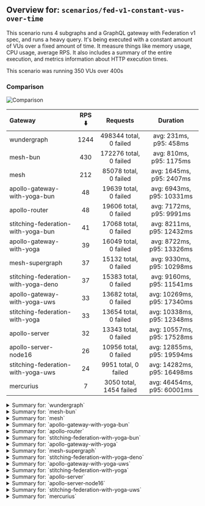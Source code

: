 ## Overview for: `scenarios/fed-v1-constant-vus-over-time`


This scenario runs 4 subgraphs and a GraphQL gateway with Federation v1 spec, and runs a heavy query. It's being executed with a constant amount of VUs over a fixed amount of time. It measure things like memory usage, CPU usage, average RPS. It also includes a summary of the entire execution, and metrics information about HTTP execution times.


This scenario was running 350 VUs over 400s


### Comparison


<img src="https://imagedelivery.net/KYe9TScr4TldYHA48pczVg/e7f55098-7543-430a-a5fa-3741280f2e00/public" alt="Comparison" />


| Gateway                             | RPS ⬇️ |        Requests         |          Duration          |
| :---------------------------------- | :----: | :---------------------: | :------------------------: |
| wundergraph                         |  1244  | 498344 total, 0 failed  |   avg: 231ms, p95: 458ms   |
| mesh-bun                            |  430   | 172276 total, 0 failed  |  avg: 810ms, p95: 1175ms   |
| mesh                                |  212   |  85078 total, 0 failed  |  avg: 1645ms, p95: 2407ms  |
| apollo-gateway-with-yoga-bun        |   48   |  19639 total, 0 failed  | avg: 6943ms, p95: 10331ms  |
| apollo-router                       |   48   |  19606 total, 0 failed  |  avg: 7172ms, p95: 9991ms  |
| stitching-federation-with-yoga-bun  |   41   |  17068 total, 0 failed  | avg: 8211ms, p95: 12432ms  |
| apollo-gateway-with-yoga            |   39   |  16049 total, 0 failed  | avg: 8722ms, p95: 13326ms  |
| mesh-supergraph                     |   37   |  15132 total, 0 failed  | avg: 9330ms, p95: 10298ms  |
| stitching-federation-with-yoga-deno |   37   |  15383 total, 0 failed  | avg: 9160ms, p95: 11541ms  |
| apollo-gateway-with-yoga-uws        |   33   |  13682 total, 0 failed  | avg: 10269ms, p95: 17340ms |
| stitching-federation-with-yoga      |   33   |  13654 total, 0 failed  | avg: 10338ms, p95: 12348ms |
| apollo-server                       |   32   |  13343 total, 0 failed  | avg: 10557ms, p95: 17528ms |
| apollo-server-node16                |   26   |  10956 total, 0 failed  | avg: 12855ms, p95: 19594ms |
| stitching-federation-with-yoga-uws  |   24   |  9951 total, 0 failed   | avg: 14282ms, p95: 16498ms |
| mercurius                           |   7    | 3050 total, 1454 failed | avg: 46454ms, p95: 60001ms |



<details>
  <summary>Summary for: `wundergraph`</summary>

  **K6 Output**




```
     ✓ response code was 200
     ✓ no graphql errors
     ✗ valid response structure
      ↳  0% — ✓ 0 / ✗ 498344

     checks.........................: 66.66% ✓ 996688      ✗ 498344
     data_received..................: 72 MB  181 kB/s
     data_sent......................: 592 MB 1.5 MB/s
     http_req_blocked...............: avg=124.66µs min=900ns    med=2.1µs    max=610.59ms p(90)=3.1µs    p(95)=3.8µs   
     http_req_connecting............: avg=116.45µs min=0s       med=0s       max=583.17ms p(90)=0s       p(95)=0s      
     http_req_duration..............: avg=230.72ms min=274.39µs med=216.22ms max=2.12s    p(90)=395.86ms p(95)=458.43ms
       { expected_response:true }...: avg=230.72ms min=274.39µs med=216.22ms max=2.12s    p(90)=395.86ms p(95)=458.43ms
     http_req_failed................: 0.00%  ✓ 0           ✗ 498344
     http_req_receiving.............: avg=17.44ms  min=8.4µs    med=20.6µs   max=1.95s    p(90)=12ms     p(95)=120.61ms
     http_req_sending...............: avg=1.74ms   min=5.5µs    med=11.2µs   max=1.03s    p(90)=100.4µs  p(95)=254.98µs
     http_req_tls_handshaking.......: avg=0s       min=0s       med=0s       max=0s       p(90)=0s       p(95)=0s      
     http_req_waiting...............: avg=211.52ms min=236.4µs  med=209.59ms max=918.24ms p(90)=352.27ms p(95)=391.63ms
     http_reqs......................: 498344 1244.944619/s
     iteration_duration.............: avg=280.67ms min=748.59µs med=250.21ms max=2.3s     p(90)=477.95ms p(95)=588.77ms
     iterations.....................: 498344 1244.944619/s
     vus............................: 350    min=350       max=350 
     vus_max........................: 350    min=350       max=350 
```


**Performance Overview**


<img src="https://imagedelivery.net/KYe9TScr4TldYHA48pczVg/730853a5-dc59-45bd-4177-ee9ed10f3300/public" alt="Performance Overview" />


**Subgraphs Overview**


<img src="https://imagedelivery.net/KYe9TScr4TldYHA48pczVg/662320ee-fbb7-45a1-d249-98feb62a7900/public" alt="Subgraphs Overview" />


**HTTP Overview**


<img src="https://imagedelivery.net/KYe9TScr4TldYHA48pczVg/2cb5664f-43a8-418c-eb39-fe36d5583100/public" alt="HTTP Overview" />


  </details>

<details>
  <summary>Summary for: `mesh-bun`</summary>

  **K6 Output**




```
     ✓ response code was 200
     ✗ no graphql errors
      ↳  0% — ✓ 0 / ✗ 172276
     ✗ valid response structure
      ↳  0% — ✓ 0 / ✗ 172276

     checks.........................: 33.33% ✓ 172276     ✗ 344552
     data_received..................: 164 MB 409 kB/s
     data_sent......................: 205 MB 511 kB/s
     http_req_blocked...............: avg=59.54µs  min=1.1µs    med=2.2µs    max=254.01ms p(90)=3.5µs   p(95)=4.1µs   
     http_req_connecting............: avg=51.24µs  min=0s       med=0s       max=54.08ms  p(90)=0s      p(95)=0s      
     http_req_duration..............: avg=810.04ms min=191.83ms med=850.99ms max=1.75s    p(90)=1.09s   p(95)=1.17s   
       { expected_response:true }...: avg=810.04ms min=191.83ms med=850.99ms max=1.75s    p(90)=1.09s   p(95)=1.17s   
     http_req_failed................: 0.00%  ✓ 0          ✗ 172276
     http_req_receiving.............: avg=3.43ms   min=9.9µs    med=25.2µs   max=434.71ms p(90)=661.9µs p(95)=6.86ms  
     http_req_sending...............: avg=1.11ms   min=6.7µs    med=12µs     max=493.53ms p(90)=105.7µs p(95)=162.92µs
     http_req_tls_handshaking.......: avg=0s       min=0s       med=0s       max=0s       p(90)=0s      p(95)=0s      
     http_req_waiting...............: avg=805.49ms min=191.75ms med=847.19ms max=1.73s    p(90)=1.08s   p(95)=1.16s   
     http_reqs......................: 172276 430.089908/s
     iteration_duration.............: avg=813.23ms min=192.4ms  med=853.78ms max=1.87s    p(90)=1.09s   p(95)=1.17s   
     iterations.....................: 172276 430.089908/s
     vus............................: 350    min=350      max=350 
     vus_max........................: 350    min=350      max=350 
```


**Performance Overview**


<img src="https://imagedelivery.net/KYe9TScr4TldYHA48pczVg/3a23be53-df7c-477e-fe84-81653090aa00/public" alt="Performance Overview" />


**Subgraphs Overview**


<img src="https://imagedelivery.net/KYe9TScr4TldYHA48pczVg/801ac0a9-36f6-4dd6-d962-3597ea34ec00/public" alt="Subgraphs Overview" />


**HTTP Overview**


<img src="https://imagedelivery.net/KYe9TScr4TldYHA48pczVg/764bd2db-f793-4b9e-c779-f4178eb4bf00/public" alt="HTTP Overview" />


  </details>

<details>
  <summary>Summary for: `mesh`</summary>

  **K6 Output**




```
     ✓ response code was 200
     ✓ no graphql errors
     ✗ valid response structure
      ↳  0% — ✓ 0 / ✗ 85078

     checks.........................: 66.66% ✓ 170156     ✗ 85078
     data_received..................: 96 MB  240 kB/s
     data_sent......................: 101 MB 252 kB/s
     http_req_blocked...............: avg=227.19µs min=1.5µs    med=3µs    max=209.91ms p(90)=4.7µs    p(95)=5.7µs   
     http_req_connecting............: avg=209.35µs min=0s       med=0s     max=80.46ms  p(90)=0s       p(95)=0s      
     http_req_duration..............: avg=1.64s    min=364.79ms med=1.57s  max=4.77s    p(90)=2.06s    p(95)=2.4s    
       { expected_response:true }...: avg=1.64s    min=364.79ms med=1.57s  max=4.77s    p(90)=2.06s    p(95)=2.4s    
     http_req_failed................: 0.00%  ✓ 0          ✗ 85078
     http_req_receiving.............: avg=4.25ms   min=13.6µs   med=37.9µs max=545.02ms p(90)=395.38µs p(95)=8.73ms  
     http_req_sending...............: avg=1.12ms   min=8.3µs    med=15.3µs max=437.91ms p(90)=118.5µs  p(95)=307.62µs
     http_req_tls_handshaking.......: avg=0s       min=0s       med=0s     max=0s       p(90)=0s       p(95)=0s      
     http_req_waiting...............: avg=1.63s    min=364.74ms med=1.57s  max=4.77s    p(90)=2.06s    p(95)=2.4s    
     http_reqs......................: 85078  212.162587/s
     iteration_duration.............: avg=1.64s    min=365.76ms med=1.58s  max=4.77s    p(90)=2.07s    p(95)=2.41s   
     iterations.....................: 85078  212.162587/s
     vus............................: 247    min=247      max=350
     vus_max........................: 350    min=350      max=350
```


**Performance Overview**


<img src="https://imagedelivery.net/KYe9TScr4TldYHA48pczVg/c2046688-4d1c-4d26-8aee-686320cd4900/public" alt="Performance Overview" />


**Subgraphs Overview**


<img src="https://imagedelivery.net/KYe9TScr4TldYHA48pczVg/a70029c2-d779-4ed8-43ba-8a8234e8aa00/public" alt="Subgraphs Overview" />


**HTTP Overview**


<img src="https://imagedelivery.net/KYe9TScr4TldYHA48pczVg/5c5e907b-8162-4502-7287-aac8aa0ab900/public" alt="HTTP Overview" />


  </details>

<details>
  <summary>Summary for: `apollo-gateway-with-yoga-bun`</summary>

  **K6 Output**




```
     ✓ response code was 200
     ✓ no graphql errors
     ✓ valid response structure

     checks.........................: 100.00% ✓ 58917     ✗ 0    
     data_received..................: 1.7 GB  4.3 MB/s
     data_sent......................: 23 MB   58 kB/s
     http_req_blocked...............: avg=730.22µs min=1.4µs  med=3.4µs  max=1.29s   p(90)=5µs      p(95)=6.2µs   
     http_req_connecting............: avg=376.4µs  min=0s     med=0s     max=40.04ms p(90)=0s       p(95)=0s      
     http_req_duration..............: avg=6.94s    min=1.3s   med=6.63s  max=12.65s  p(90)=9.74s    p(95)=10.33s  
       { expected_response:true }...: avg=6.94s    min=1.3s   med=6.63s  max=12.65s  p(90)=9.74s    p(95)=10.33s  
     http_req_failed................: 0.00%   ✓ 0         ✗ 19639
     http_req_receiving.............: avg=125.79ms min=39.1µs med=81.8µs max=4.05s   p(90)=478.83ms p(95)=831.32ms
     http_req_sending...............: avg=15.45ms  min=6.5µs  med=17.7µs max=2.33s   p(90)=3.52ms   p(95)=39.68ms 
     http_req_tls_handshaking.......: avg=0s       min=0s     med=0s     max=0s      p(90)=0s       p(95)=0s      
     http_req_waiting...............: avg=6.8s     min=1.3s   med=6.46s  max=12.09s  p(90)=9.51s    p(95)=10.11s  
     http_reqs......................: 19639   48.556113/s
     iteration_duration.............: avg=7.16s    min=1.34s  med=6.96s  max=13.46s  p(90)=9.98s    p(95)=10.6s   
     iterations.....................: 19639   48.556113/s
     vus............................: 64      min=64      max=350
     vus_max........................: 350     min=350     max=350
```


**Performance Overview**


<img src="https://imagedelivery.net/KYe9TScr4TldYHA48pczVg/375377e0-b294-46e4-73bd-85d68efa2600/public" alt="Performance Overview" />


**Subgraphs Overview**


<img src="https://imagedelivery.net/KYe9TScr4TldYHA48pczVg/352c9934-a37d-424b-b200-555ff5b4be00/public" alt="Subgraphs Overview" />


**HTTP Overview**


<img src="https://imagedelivery.net/KYe9TScr4TldYHA48pczVg/ff1226ad-4f29-4edf-f2ca-a8856f3cc900/public" alt="HTTP Overview" />


  </details>

<details>
  <summary>Summary for: `apollo-router`</summary>

  **K6 Output**




```
     ✓ response code was 200
     ✓ no graphql errors
     ✓ valid response structure

     checks.........................: 100.00% ✓ 58818     ✗ 0    
     data_received..................: 1.7 GB  4.2 MB/s
     data_sent......................: 23 MB   58 kB/s
     http_req_blocked...............: avg=339.15µs min=1.4µs    med=3.7µs  max=94.11ms  p(90)=5µs      p(95)=5.8µs  
     http_req_connecting............: avg=322.25µs min=0s       med=0s     max=94.06ms  p(90)=0s       p(95)=0s     
     http_req_duration..............: avg=7.17s    min=635.42ms med=7.05s  max=15.07s   p(90)=9.24s    p(95)=9.99s  
       { expected_response:true }...: avg=7.17s    min=635.42ms med=7.05s  max=15.07s   p(90)=9.24s    p(95)=9.99s  
     http_req_failed................: 0.00%   ✓ 0         ✗ 19606
     http_req_receiving.............: avg=734.11µs min=45.3µs   med=88.8µs max=218.11ms p(90)=201.15µs p(95)=330.6µs
     http_req_sending...............: avg=594.4µs  min=7.5µs    med=21.6µs max=208.75ms p(90)=37.6µs   p(95)=455.3µs
     http_req_tls_handshaking.......: avg=0s       min=0s       med=0s     max=0s       p(90)=0s       p(95)=0s     
     http_req_waiting...............: avg=7.17s    min=635.31ms med=7.05s  max=15.07s   p(90)=9.24s    p(95)=9.98s  
     http_reqs......................: 19606   48.417198/s
     iteration_duration.............: avg=7.19s    min=650.61ms med=7.07s  max=15.08s   p(90)=9.27s    p(95)=10s    
     iterations.....................: 19606   48.417198/s
     vus............................: 38      min=38      max=350
     vus_max........................: 350     min=350     max=350
```


**Performance Overview**


<img src="https://imagedelivery.net/KYe9TScr4TldYHA48pczVg/c8b3e5f8-f53d-45c5-d089-9a5ada72b100/public" alt="Performance Overview" />


**Subgraphs Overview**


<img src="https://imagedelivery.net/KYe9TScr4TldYHA48pczVg/27494aa2-4a8a-4b58-d9a2-baf3060fd100/public" alt="Subgraphs Overview" />


**HTTP Overview**


<img src="https://imagedelivery.net/KYe9TScr4TldYHA48pczVg/ef7cd2e6-5b99-4d90-5e8a-303c5a5b1d00/public" alt="HTTP Overview" />


  </details>

<details>
  <summary>Summary for: `stitching-federation-with-yoga-bun`</summary>

  **K6 Output**




```
     ✓ response code was 200
     ✓ no graphql errors
     ✓ valid response structure

     checks.........................: 100.00% ✓ 51204     ✗ 0    
     data_received..................: 1.5 GB  3.7 MB/s
     data_sent......................: 20 MB   50 kB/s
     http_req_blocked...............: avg=539.86µs min=1.7µs    med=5.7µs  max=177.54ms p(90)=8.6µs  p(95)=12.7µs  
     http_req_connecting............: avg=489.01µs min=0s       med=0s     max=65.43ms  p(90)=0s     p(95)=0s      
     http_req_duration..............: avg=8.21s    min=241.75ms med=7.82s  max=17.16s   p(90)=8.67s  p(95)=12.43s  
       { expected_response:true }...: avg=8.21s    min=241.75ms med=7.82s  max=17.16s   p(90)=8.67s  p(95)=12.43s  
     http_req_failed................: 0.00%   ✓ 0         ✗ 17068
     http_req_receiving.............: avg=58.16ms  min=61.3µs   med=127µs  max=5.63s    p(90)=9.52ms p(95)=150.09ms
     http_req_sending...............: avg=4.35ms   min=8.3µs    med=30.2µs max=1.69s    p(90)=1.79ms p(95)=20.25ms 
     http_req_tls_handshaking.......: avg=0s       min=0s       med=0s     max=0s       p(90)=0s     p(95)=0s      
     http_req_waiting...............: avg=8.14s    min=239.57ms med=7.8s   max=16.85s   p(90)=8.41s  p(95)=12.39s  
     http_reqs......................: 17068   41.872514/s
     iteration_duration.............: avg=8.3s     min=293.6ms  med=7.89s  max=17.2s    p(90)=8.8s   p(95)=12.56s  
     iterations.....................: 17068   41.872514/s
     vus............................: 39      min=39      max=350
     vus_max........................: 350     min=350     max=350
```


**Performance Overview**


<img src="https://imagedelivery.net/KYe9TScr4TldYHA48pczVg/475ad096-6164-4c97-223f-e6a98b974900/public" alt="Performance Overview" />


**Subgraphs Overview**


<img src="https://imagedelivery.net/KYe9TScr4TldYHA48pczVg/b74972d1-d60d-41d7-c372-a38beb047c00/public" alt="Subgraphs Overview" />


**HTTP Overview**


<img src="https://imagedelivery.net/KYe9TScr4TldYHA48pczVg/2e850a39-fb19-4824-8106-eb08a2050e00/public" alt="HTTP Overview" />


  </details>

<details>
  <summary>Summary for: `apollo-gateway-with-yoga`</summary>

  **K6 Output**




```
     ✓ response code was 200
     ✓ no graphql errors
     ✓ valid response structure

     checks.........................: 100.00% ✓ 48147     ✗ 0    
     data_received..................: 1.4 GB  3.5 MB/s
     data_sent......................: 19 MB   47 kB/s
     http_req_blocked...............: avg=1ms      min=1.5µs   med=3.5µs   max=285.02ms p(90)=5µs      p(95)=6µs    
     http_req_connecting............: avg=933.94µs min=0s      med=0s      max=93.4ms   p(90)=0s       p(95)=0s     
     http_req_duration..............: avg=8.72s    min=2.81s   med=8.17s   max=19.99s   p(90)=12.42s   p(95)=13.32s 
       { expected_response:true }...: avg=8.72s    min=2.81s   med=8.17s   max=19.99s   p(90)=12.42s   p(95)=13.32s 
     http_req_failed................: 0.00%   ✓ 0         ✗ 16049
     http_req_receiving.............: avg=5.62ms   min=40.79µs med=81.09µs max=570.42ms p(90)=404.45µs p(95)=6.24ms 
     http_req_sending...............: avg=2.87ms   min=6.9µs   med=19.2µs  max=492.27ms p(90)=128.91µs p(95)=14.35ms
     http_req_tls_handshaking.......: avg=0s       min=0s      med=0s      max=0s       p(90)=0s       p(95)=0s     
     http_req_waiting...............: avg=8.71s    min=2.81s   med=8.16s   max=19.99s   p(90)=12.4s    p(95)=13.31s 
     http_reqs......................: 16049   39.653418/s
     iteration_duration.............: avg=8.77s    min=2.88s   med=8.24s   max=20.01s   p(90)=12.52s   p(95)=13.42s 
     iterations.....................: 16049   39.653418/s
     vus............................: 87      min=87      max=350
     vus_max........................: 350     min=350     max=350
```


**Performance Overview**


<img src="https://imagedelivery.net/KYe9TScr4TldYHA48pczVg/4d1dea56-d3a9-41e4-7bc5-8a78bc358100/public" alt="Performance Overview" />


**Subgraphs Overview**


<img src="https://imagedelivery.net/KYe9TScr4TldYHA48pczVg/4e95e963-c264-48d9-d0e2-0cebcb2da600/public" alt="Subgraphs Overview" />


**HTTP Overview**


<img src="https://imagedelivery.net/KYe9TScr4TldYHA48pczVg/b5db90dd-dc32-4103-88f6-ccf0651e8300/public" alt="HTTP Overview" />


  </details>

<details>
  <summary>Summary for: `mesh-supergraph`</summary>

  **K6 Output**




```
     ✓ response code was 200
     ✓ no graphql errors
     ✗ valid response structure
      ↳  0% — ✓ 0 / ✗ 15132

     checks.........................: 66.66% ✓ 30264     ✗ 15132
     data_received..................: 1.3 GB 3.3 MB/s
     data_sent......................: 18 MB  44 kB/s
     http_req_blocked...............: avg=943.33µs min=1.8µs  med=3.6µs   max=69.95ms  p(90)=5.3µs   p(95)=13.54µs 
     http_req_connecting............: avg=930.13µs min=0s     med=0s      max=69.93ms  p(90)=0s      p(95)=0s      
     http_req_duration..............: avg=9.33s    min=6.43s  med=9.3s    max=13.93s   p(90)=10.07s  p(95)=10.29s  
       { expected_response:true }...: avg=9.33s    min=6.43s  med=9.3s    max=13.93s   p(90)=10.07s  p(95)=10.29s  
     http_req_failed................: 0.00%  ✓ 0         ✗ 15132
     http_req_receiving.............: avg=506.7µs  min=65.8µs med=136.9µs max=970.57ms p(90)=385.4µs p(95)=434.98µs
     http_req_sending...............: avg=182.56µs min=8.9µs  med=21.3µs  max=62ms     p(90)=36.2µs  p(95)=46.74µs 
     http_req_tls_handshaking.......: avg=0s       min=0s     med=0s      max=0s       p(90)=0s      p(95)=0s      
     http_req_waiting...............: avg=9.32s    min=6.43s  med=9.3s    max=13.93s   p(90)=10.07s  p(95)=10.29s  
     http_reqs......................: 15132  37.248434/s
     iteration_duration.............: avg=9.33s    min=6.43s  med=9.31s   max=13.98s   p(90)=10.07s  p(95)=10.3s   
     iterations.....................: 15132  37.248434/s
     vus............................: 55     min=55      max=350
     vus_max........................: 350    min=350     max=350
```


**Performance Overview**


<img src="https://imagedelivery.net/KYe9TScr4TldYHA48pczVg/d2f3a66e-45c6-4801-0132-a8273d4f6600/public" alt="Performance Overview" />


**Subgraphs Overview**


<img src="https://imagedelivery.net/KYe9TScr4TldYHA48pczVg/27d763ea-9800-4ee8-191a-0a7ad86a7100/public" alt="Subgraphs Overview" />


**HTTP Overview**


<img src="https://imagedelivery.net/KYe9TScr4TldYHA48pczVg/b35b411a-15f2-42cc-dfab-2cef73858c00/public" alt="HTTP Overview" />


  </details>

<details>
  <summary>Summary for: `stitching-federation-with-yoga-deno`</summary>

  **K6 Output**




```
     ✓ response code was 200
     ✓ no graphql errors
     ✓ valid response structure

     checks.........................: 100.00% ✓ 46149     ✗ 0    
     data_received..................: 1.3 GB  3.3 MB/s
     data_sent......................: 18 MB   45 kB/s
     http_req_blocked...............: avg=558.83µs min=1.3µs  med=3.4µs  max=48.75ms  p(90)=4.8µs    p(95)=5.7µs 
     http_req_connecting............: avg=538.77µs min=0s     med=0s     max=48.44ms  p(90)=0s       p(95)=0s    
     http_req_duration..............: avg=9.16s    min=2.05s  med=8.75s  max=14.35s   p(90)=11.22s   p(95)=11.54s
       { expected_response:true }...: avg=9.16s    min=2.05s  med=8.75s  max=14.35s   p(90)=11.22s   p(95)=11.54s
     http_req_failed................: 0.00%   ✓ 0         ✗ 15383
     http_req_receiving.............: avg=1.84ms   min=39.5µs med=77µs   max=212.88ms p(90)=599.76µs p(95)=7.27ms
     http_req_sending...............: avg=1.32ms   min=7.2µs  med=19.2µs max=182.22ms p(90)=99.3µs   p(95)=6.92ms
     http_req_tls_handshaking.......: avg=0s       min=0s     med=0s     max=0s       p(90)=0s       p(95)=0s    
     http_req_waiting...............: avg=9.15s    min=2.05s  med=8.75s  max=14.35s   p(90)=11.22s   p(95)=11.53s
     http_reqs......................: 15383   37.836269/s
     iteration_duration.............: avg=9.18s    min=2.06s  med=8.78s  max=14.41s   p(90)=11.25s   p(95)=11.56s
     iterations.....................: 15383   37.836269/s
     vus............................: 70      min=70      max=350
     vus_max........................: 350     min=350     max=350
```


**Performance Overview**


<img src="https://imagedelivery.net/KYe9TScr4TldYHA48pczVg/89f388ae-5b3b-4344-691f-be6a7df65e00/public" alt="Performance Overview" />


**Subgraphs Overview**


<img src="https://imagedelivery.net/KYe9TScr4TldYHA48pczVg/d9108f9b-3db3-432f-47d4-e36843c13000/public" alt="Subgraphs Overview" />


**HTTP Overview**


<img src="https://imagedelivery.net/KYe9TScr4TldYHA48pczVg/713a7d2f-a72c-4fdf-7ae4-fb72932ddf00/public" alt="HTTP Overview" />


  </details>

<details>
  <summary>Summary for: `apollo-gateway-with-yoga-uws`</summary>

  **K6 Output**




```
     ✓ response code was 200
     ✓ no graphql errors
     ✓ valid response structure

     checks.........................: 100.00% ✓ 41046    ✗ 0    
     data_received..................: 1.2 GB  2.9 MB/s
     data_sent......................: 16 MB   40 kB/s
     http_req_blocked...............: avg=368.17µs min=2µs    med=4.7µs   max=97.14ms  p(90)=7.1µs    p(95)=9.5µs  
     http_req_connecting............: avg=341.55µs min=0s     med=0s      max=44.3ms   p(90)=0s       p(95)=0s     
     http_req_duration..............: avg=10.26s   min=1.15s  med=9.42s   max=37.98s   p(90)=15.22s   p(95)=17.33s 
       { expected_response:true }...: avg=10.26s   min=1.15s  med=9.42s   max=37.98s   p(90)=15.22s   p(95)=17.33s 
     http_req_failed................: 0.00%   ✓ 0        ✗ 13682
     http_req_receiving.............: avg=11.7ms   min=58.9µs med=106.9µs max=24.49s   p(90)=1.42ms   p(95)=18.16ms
     http_req_sending...............: avg=3.07ms   min=8.8µs  med=21.7µs  max=461.49ms p(90)=154.67µs p(95)=11.1ms 
     http_req_tls_handshaking.......: avg=0s       min=0s     med=0s      max=0s       p(90)=0s       p(95)=0s     
     http_req_waiting...............: avg=10.25s   min=1.14s  med=9.41s   max=36.2s    p(90)=15.21s   p(95)=17.31s 
     http_reqs......................: 13682   33.59915/s
     iteration_duration.............: avg=10.33s   min=1.15s  med=9.48s   max=38.01s   p(90)=15.28s   p(95)=17.41s 
     iterations.....................: 13682   33.59915/s
     vus............................: 84      min=84     max=350
     vus_max........................: 350     min=350    max=350
```


**Performance Overview**


<img src="https://imagedelivery.net/KYe9TScr4TldYHA48pczVg/a56572d3-a84d-4b36-17c7-e2da99980900/public" alt="Performance Overview" />


**Subgraphs Overview**


<img src="https://imagedelivery.net/KYe9TScr4TldYHA48pczVg/f42babc7-a667-4155-f1a4-24b6feb9a100/public" alt="Subgraphs Overview" />


**HTTP Overview**


<img src="https://imagedelivery.net/KYe9TScr4TldYHA48pczVg/af2dc3fd-2a76-4e8c-01b5-533f92eff500/public" alt="HTTP Overview" />


  </details>

<details>
  <summary>Summary for: `stitching-federation-with-yoga`</summary>

  **K6 Output**




```
     ✓ response code was 200
     ✓ no graphql errors
     ✓ valid response structure

     checks.........................: 100.00% ✓ 40962     ✗ 0    
     data_received..................: 1.2 GB  2.9 MB/s
     data_sent......................: 16 MB   40 kB/s
     http_req_blocked...............: avg=1.3ms  min=1.8µs med=4µs     max=160.81ms p(90)=5.9µs    p(95)=7.6µs 
     http_req_connecting............: avg=1.23ms min=0s    med=0s      max=160.69ms p(90)=0s       p(95)=0s    
     http_req_duration..............: avg=10.33s min=6.68s med=10.29s  max=14.04s   p(90)=11.87s   p(95)=12.34s
       { expected_response:true }...: avg=10.33s min=6.68s med=10.29s  max=14.04s   p(90)=11.87s   p(95)=12.34s
     http_req_failed................: 0.00%   ✓ 0         ✗ 13654
     http_req_receiving.............: avg=2.49ms min=55µs  med=106.9µs max=424.33ms p(90)=410.36µs p(95)=3.64ms
     http_req_sending...............: avg=1.1ms  min=7.8µs med=22.4µs  max=246.76ms p(90)=49.2µs   p(95)=2.06ms
     http_req_tls_handshaking.......: avg=0s     min=0s    med=0s      max=0s       p(90)=0s       p(95)=0s    
     http_req_waiting...............: avg=10.33s min=6.68s med=10.28s  max=14.03s   p(90)=11.87s   p(95)=12.34s
     http_reqs......................: 13654   33.466575/s
     iteration_duration.............: avg=10.36s min=6.73s med=10.32s  max=14.08s   p(90)=11.9s    p(95)=12.38s
     iterations.....................: 13654   33.466575/s
     vus............................: 28      min=28      max=350
     vus_max........................: 350     min=350     max=350
```


**Performance Overview**


<img src="https://imagedelivery.net/KYe9TScr4TldYHA48pczVg/33f86396-9bb5-4ed8-75df-08370027a200/public" alt="Performance Overview" />


**Subgraphs Overview**


<img src="https://imagedelivery.net/KYe9TScr4TldYHA48pczVg/e45b6003-870b-43d2-cccc-b84326ebaf00/public" alt="Subgraphs Overview" />


**HTTP Overview**


<img src="https://imagedelivery.net/KYe9TScr4TldYHA48pczVg/1673d197-59c0-4865-aecd-30d129496600/public" alt="HTTP Overview" />


  </details>

<details>
  <summary>Summary for: `apollo-server`</summary>

  **K6 Output**




```
     ✓ response code was 200
     ✓ no graphql errors
     ✓ valid response structure

     checks.........................: 100.00% ✓ 40029     ✗ 0    
     data_received..................: 1.2 GB  2.9 MB/s
     data_sent......................: 16 MB   39 kB/s
     http_req_blocked...............: avg=1.02ms  min=2.1µs    med=4.59µs  max=244.41ms p(90)=6.5µs    p(95)=8.4µs  
     http_req_connecting............: avg=945.4µs min=0s       med=0s      max=78.83ms  p(90)=0s       p(95)=0s     
     http_req_duration..............: avg=10.55s  min=974.51ms med=9.6s    max=32.23s   p(90)=15.31s   p(95)=17.52s 
       { expected_response:true }...: avg=10.55s  min=974.51ms med=9.6s    max=32.23s   p(90)=15.31s   p(95)=17.52s 
     http_req_failed................: 0.00%   ✓ 0         ✗ 13343
     http_req_receiving.............: avg=7.86ms  min=58.1µs   med=107.5µs max=851.79ms p(90)=926.57µs p(95)=14.51ms
     http_req_sending...............: avg=2.64ms  min=7.8µs    med=23.3µs  max=349.93ms p(90)=146.4µs  p(95)=12.07ms
     http_req_tls_handshaking.......: avg=0s      min=0s       med=0s      max=0s       p(90)=0s       p(95)=0s     
     http_req_waiting...............: avg=10.54s  min=974.32ms med=9.59s   max=32.04s   p(90)=15.3s    p(95)=17.52s 
     http_reqs......................: 13343   32.739832/s
     iteration_duration.............: avg=10.61s  min=1.02s    med=9.66s   max=32.37s   p(90)=15.43s   p(95)=17.63s 
     iterations.....................: 13343   32.739832/s
     vus............................: 78      min=78      max=350
     vus_max........................: 350     min=350     max=350
```


**Performance Overview**


<img src="https://imagedelivery.net/KYe9TScr4TldYHA48pczVg/f16b3913-481e-4e1b-f4e7-a5450ee34200/public" alt="Performance Overview" />


**Subgraphs Overview**


<img src="https://imagedelivery.net/KYe9TScr4TldYHA48pczVg/57c2ef8e-753b-409a-8ba4-c72a29b54d00/public" alt="Subgraphs Overview" />


**HTTP Overview**


<img src="https://imagedelivery.net/KYe9TScr4TldYHA48pczVg/64a92572-a6c4-427d-e258-60ddbd7fc500/public" alt="HTTP Overview" />


  </details>

<details>
  <summary>Summary for: `apollo-server-node16`</summary>

  **K6 Output**




```
     ✓ response code was 200
     ✓ no graphql errors
     ✓ valid response structure

     checks.........................: 100.00% ✓ 32868     ✗ 0    
     data_received..................: 963 MB  2.4 MB/s
     data_sent......................: 13 MB   32 kB/s
     http_req_blocked...............: avg=614.87µs min=2.1µs  med=5.2µs   max=124.11ms p(90)=7.4µs    p(95)=13µs   
     http_req_connecting............: avg=576.5µs  min=0s     med=0s      max=33.46ms  p(90)=0s       p(95)=0s     
     http_req_duration..............: avg=12.85s   min=5.28s  med=12.19s  max=28.1s    p(90)=18.08s   p(95)=19.59s 
       { expected_response:true }...: avg=12.85s   min=5.28s  med=12.19s  max=28.1s    p(90)=18.08s   p(95)=19.59s 
     http_req_failed................: 0.00%   ✓ 0         ✗ 10956
     http_req_receiving.............: avg=10.13ms  min=61.2µs med=117.7µs max=1.26s    p(90)=826.45µs p(95)=10.76ms
     http_req_sending...............: avg=3.32ms   min=8.3µs  med=26.7µs  max=816.95ms p(90)=491.82µs p(95)=12.93ms
     http_req_tls_handshaking.......: avg=0s       min=0s     med=0s      max=0s       p(90)=0s       p(95)=0s     
     http_req_waiting...............: avg=12.84s   min=5.28s  med=12.18s  max=28.1s    p(90)=18.05s   p(95)=19.55s 
     http_reqs......................: 10956   26.776375/s
     iteration_duration.............: avg=12.94s   min=5.31s  med=12.27s  max=28.19s   p(90)=18.29s   p(95)=19.76s 
     iterations.....................: 10956   26.776375/s
     vus............................: 27      min=27      max=350
     vus_max........................: 350     min=350     max=350
```


**Performance Overview**


<img src="https://imagedelivery.net/KYe9TScr4TldYHA48pczVg/ca347ecf-a1ae-489a-6975-5bfd537ba900/public" alt="Performance Overview" />


**Subgraphs Overview**


<img src="https://imagedelivery.net/KYe9TScr4TldYHA48pczVg/6bccf629-28e9-494a-e23b-c8ec9aca5a00/public" alt="Subgraphs Overview" />


**HTTP Overview**


<img src="https://imagedelivery.net/KYe9TScr4TldYHA48pczVg/2b08c6aa-4ac0-4f17-eb1c-86cd0a008500/public" alt="HTTP Overview" />


  </details>

<details>
  <summary>Summary for: `stitching-federation-with-yoga-uws`</summary>

  **K6 Output**




```
     ✓ response code was 200
     ✓ no graphql errors
     ✓ valid response structure

     checks.........................: 100.00% ✓ 29853     ✗ 0    
     data_received..................: 873 MB  2.1 MB/s
     data_sent......................: 12 MB   29 kB/s
     http_req_blocked...............: avg=2.04ms min=2.1µs  med=4.5µs   max=98.33ms  p(90)=7.7µs   p(95)=22.1µs
     http_req_connecting............: avg=1.99ms min=0s     med=0s      max=96.58ms  p(90)=0s      p(95)=0s    
     http_req_duration..............: avg=14.28s min=9.96s  med=14.23s  max=22.28s   p(90)=15.8s   p(95)=16.49s
       { expected_response:true }...: avg=14.28s min=9.96s  med=14.23s  max=22.28s   p(90)=15.8s   p(95)=16.49s
     http_req_failed................: 0.00%   ✓ 0         ✗ 9951 
     http_req_receiving.............: avg=4.03ms min=65.2µs med=142.1µs max=3.98s    p(90)=660.4µs p(95)=3.34ms
     http_req_sending...............: avg=1.15ms min=12.2µs med=28.2µs  max=182.84ms p(90)=139.3µs p(95)=5.98ms
     http_req_tls_handshaking.......: avg=0s     min=0s     med=0s      max=0s       p(90)=0s      p(95)=0s    
     http_req_waiting...............: avg=14.27s min=9.95s  med=14.23s  max=22.28s   p(90)=15.79s  p(95)=16.47s
     http_reqs......................: 9951    24.137537/s
     iteration_duration.............: avg=14.32s min=9.97s  med=14.26s  max=22.29s   p(90)=15.85s  p(95)=16.58s
     iterations.....................: 9951    24.137537/s
     vus............................: 33      min=33      max=350
     vus_max........................: 350     min=350     max=350
```


**Performance Overview**


<img src="https://imagedelivery.net/KYe9TScr4TldYHA48pczVg/70f68d47-1368-43a5-7859-a67d2491fc00/public" alt="Performance Overview" />


**Subgraphs Overview**


<img src="https://imagedelivery.net/KYe9TScr4TldYHA48pczVg/bad883e7-d319-4aa0-4e52-686b164ebe00/public" alt="Subgraphs Overview" />


**HTTP Overview**


<img src="https://imagedelivery.net/KYe9TScr4TldYHA48pczVg/5417ff40-1a55-4f84-00a7-8e5f9fc37a00/public" alt="HTTP Overview" />


  </details>

<details>
  <summary>Summary for: `mercurius`</summary>

  **K6 Output**




```
     ✗ response code was 200
      ↳  52% — ✓ 1596 / ✗ 1454
     ✗ no graphql errors
      ↳  52% — ✓ 1596 / ✗ 1454
     ✓ valid response structure

     checks.........................: 62.21% ✓ 4788     ✗ 2908 
     data_received..................: 140 MB 326 kB/s
     data_sent......................: 3.8 MB 8.8 kB/s
     http_req_blocked...............: avg=3.73ms   min=1.8µs  med=7.15µs  max=121.08ms p(90)=2.11ms   p(95)=38.19ms 
     http_req_connecting............: avg=3.63ms   min=0s     med=0s      max=121.05ms p(90)=2.03ms   p(95)=37.61ms 
     http_req_duration..............: avg=46.45s   min=6.55s  med=59.14s  max=1m0s     p(90)=1m0s     p(95)=1m0s    
       { expected_response:true }...: avg=34.11s   min=6.55s  med=30.9s   max=59.99s   p(90)=54.36s   p(95)=55.2s   
     http_req_failed................: 47.67% ✓ 1454     ✗ 1596 
     http_req_receiving.............: avg=714.92µs min=0s     med=101.2µs max=185.92ms p(90)=284.61µs p(95)=475.45µs
     http_req_sending...............: avg=850.33µs min=11.6µs med=38µs    max=142.87ms p(90)=550.4µs  p(95)=3.66ms  
     http_req_tls_handshaking.......: avg=0s       min=0s     med=0s      max=0s       p(90)=0s       p(95)=0s      
     http_req_waiting...............: avg=46.45s   min=6.55s  med=59.14s  max=1m0s     p(90)=1m0s     p(95)=1m0s    
     http_reqs......................: 3050   7.092871/s
     iteration_duration.............: avg=46.46s   min=6.58s  med=59.14s  max=1m0s     p(90)=1m0s     p(95)=1m0s    
     iterations.....................: 3050   7.092871/s
     vus............................: 146    min=146    max=350
     vus_max........................: 350    min=350    max=350
```


**Performance Overview**


<img src="https://imagedelivery.net/KYe9TScr4TldYHA48pczVg/75b5ef3d-ebce-4b50-2b6a-55fb1a7c6900/public" alt="Performance Overview" />


**Subgraphs Overview**


<img src="https://imagedelivery.net/KYe9TScr4TldYHA48pczVg/0a47bc94-25eb-4f81-5b59-b1f2f6fa6100/public" alt="Subgraphs Overview" />


**HTTP Overview**


<img src="https://imagedelivery.net/KYe9TScr4TldYHA48pczVg/37c6aee1-135c-4c13-9f41-243862c01d00/public" alt="HTTP Overview" />


  </details>